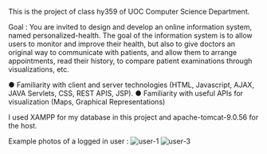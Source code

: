 This is the project of class hy359 of UOC Computer Science Department.

Goal : 
  You are invited to design and develop an online information system, named personalized-health. 
  The goal of the information system is to allow users to monitor and improve their health, but also to give doctors an original way to communicate with patients,
  and allow them to arrange appointments, read their history, to compare patient examinations through visualizations, etc.

  ● Familiarity with client and server technologies (HTML, Javascript, AJAX, JAVA Servlets, CSS, REST APIS, JSP).
  ● Familiarity with useful APIs for visualization (Maps, Graphical Representations)

I used XAMPP for my database in this project and apache-tomcat-9.0.56 for the host.

Example photos of a logged in user : 
![user-1](https://github.com/LambrosMgk/hy359-Personalized-Health/assets/116386147/30609585-7a60-44f3-887d-58a292fd3a86)
![user-3](https://github.com/LambrosMgk/hy359-Personalized-Health/assets/116386147/609bfe14-9dde-4c0e-abe7-25d775fef150)
